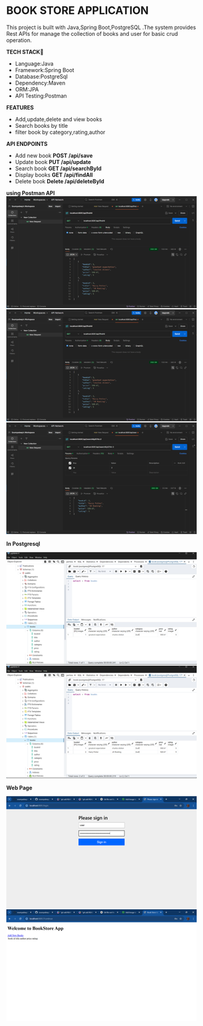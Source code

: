 # BOOK STORE APPLICATION

This project is built with Java,Spring Boot,PostgreSQL .The system provides Rest APIs for manage the collection of books and user for basic crud operation.

**TECH STACK**🚀

* Language:Java
* Framework:Spring Boot
* Database:PostgreSql
* Dependency:Maven
* ORM:JPA
* API Testing:Postman

**FEATURES**
* Add,update,delete and view books
* Search books by title
* filter book by category,rating,author

**API ENDPOINTS**

* Add new book
  **POST /api/save**
* Update book
  **PUT /api/update**
* Search book
  **GET /api/searchById**
* Display books
  **GET /api/findAll**
* Delete book
  **Delete /api/deleteById**






**using Postman API**
![GET](<image/Screenshot 2025-04-09 221735.png>) 
![POST](<image/Screenshot 2025-04-09 221735.png>)
![GET](<image/Screenshot 2025-04-09 222156.png>)

**In Postgresql**

![BEFORE](<image/Screenshot 2025-04-09 223537.png>)
![AFTER](<image/Screenshot 2025-04-09 223547.png>)

**Web Page**

![Login page](<image/Screenshot 2025-04-09 230019.png>)
![Home page](<image/Screenshot 2025-04-09 230031.png>)
